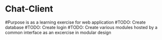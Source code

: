 # Chat-Client
#Purpose is as a learning exercise for web application
#TODO: Create database
#TODO: Create login
#TODO: Create various modules hosted by a common interface as an excercise in modular design

